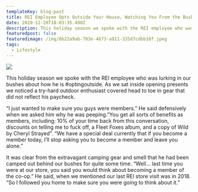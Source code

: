 ```yaml
---
templateKey: blog-post
title: REI Employee Opts Outside Your House, Watching You From the Bushes
date: 2020-12-28T18:03:35.490Z
description: This holiday season we spoke with the REI employee who was lurking in our bushes about how he is #optingoutside.
featuredpost: false
featuredimage: /img/8b22a9ab-783e-4b73-a911-335d7cdbb10f.jpeg
tags:
  - Lifestyle
---
```

![](/img/8b22a9ab-783e-4b73-a911-335d7cdbb10f.jpeg)

This holiday season we spoke with the REI employee who was lurking in our bushes about how he is #optingoutside. As we sat inside opening presents we noticed a try-hard outdoor enthusiast covered head to toe in gear that did not reflect his paycheck.



“I just wanted to make sure you guys were members.” He said defensively when we asked him why he was peeping.”You get all sorts of benefits as members, including: 10% of your time back from this conversation, discounts on telling me to fuck off, a Fleet Foxes album, and a copy of Wild by Cheryl Strayed”. “We have a special deal currently that if you become a member today, I’ll stop asking you to become a member and leave you alone.”



It was clear from the extravagant camping gear and smell that he had been camped out behind our bushes for quite some time. “Well… last time you were at our store, you said you would think about becoming a member of the co-op.” He said, when we mentioned our last REI store visit was in 2018. “So I followed you home to make sure you were going to think about it.”
